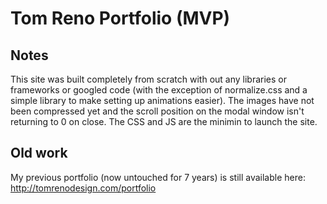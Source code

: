 # Tom Reno Portfolio (MVP)

## Notes

This site was built completely from scratch with out any libraries or frameworks or googled code (with the exception of normalize.css and a simple library to make setting up animations easier). The images have not been compressed yet and the scroll position on the modal window isn't returning to 0 on close. The CSS and JS are the minimin to launch the site.

## Old work

My previous portfolio (now untouched for 7 years) is still available here:
http://tomrenodesign.com/portfolio
